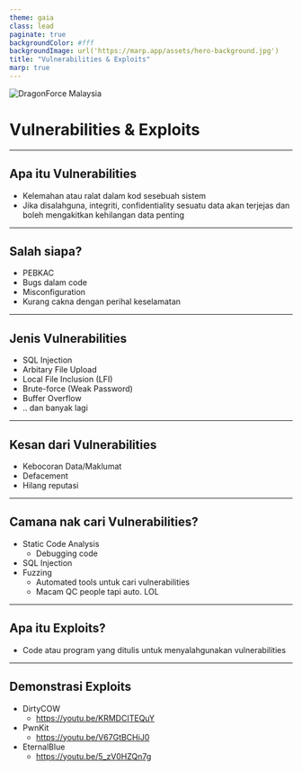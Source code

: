 ```yaml
---
theme: gaia
class: lead
paginate: true
backgroundColor: #fff
backgroundImage: url('https://marp.app/assets/hero-background.jpg')
title: "Vulnerabilities & Exploits"
marp: true
---
```


![DragonForce Malaysia](https://i.imgur.com/tL95KMG.png)

# Vulnerabilities & Exploits

---

## Apa itu Vulnerabilities

- Kelemahan atau ralat dalam kod sesebuah sistem
- Jika disalahguna, integriti, confidentiality sesuatu data akan terjejas dan boleh mengakitkan kehilangan data penting

---

## Salah siapa?

- PEBKAC
- Bugs dalam code
- Misconfiguration
- Kurang cakna dengan perihal keselamatan

---

## Jenis Vulnerabilities

- SQL Injection
- Arbitary File Upload
- Local File Inclusion (LFI)
- Brute-force (Weak Password)
- Buffer Overflow
- .. dan banyak lagi

---

## Kesan dari Vulnerabilities

- Kebocoran Data/Maklumat
- Defacement
- Hilang reputasi

---

## Camana nak cari Vulnerabilities?

- Static Code Analysis
  - Debugging code
- SQL Injection
- Fuzzing
  - Automated tools untuk cari vulnerabilities
  - Macam QC people tapi auto. LOL

---

## Apa itu Exploits?

- Code atau program yang ditulis untuk menyalahgunakan vulnerabilities

---

## Demonstrasi Exploits

- DirtyCOW
  - https://youtu.be/KRMDCITEQuY
- PwnKit
  - https://youtu.be/V67GtBCHiJ0
- EternalBlue
  - https://youtu.be/5_zV0HZQn7g